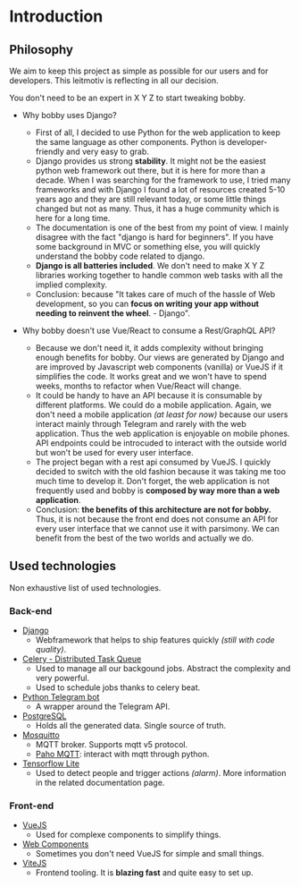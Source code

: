 # Introduction

## Philosophy
We aim to keep this project as simple as possible for our users and for developers. This leitmotiv is reflecting in all our decision.


You don't need to be an expert in X Y Z to start tweaking bobby.


- Why bobby uses Django?
  - First of all, I decided to use Python for the web application to keep the same language as other components. Python is developer-friendly and very easy to grab.
  - Django provides us strong **stability**. It might not be the easiest python web framework out there, but it is here for more than a decade. When I was searching for the framework to use, I tried many frameworks and with Django I found a lot of resources created 5-10 years ago and they are still relevant today, or some little things changed but not as many. Thus, it has a huge community which is here for a long time.
  - The documentation is one of the best from my point of view. I mainly disagree with the fact "django is hard for beginners". If you have some background in MVC or something else, you will quickly understand the bobby code related to django.
  - **Django is all batteries included**. We don't need to make X Y Z libraries working together to handle common web tasks with all the implied complexity.
  - Conclusion: because "It takes care of much of the hassle of Web development, so you can **focus on writing your app without needing to reinvent the wheel**. - Django".

- Why bobby doesn't use Vue/React to consume a Rest/GraphQL API?
  - Because we don't need it, it adds complexity without bringing enough benefits for bobby. Our views are generated by Django and are improved by Javascript web components (vanilla) or VueJS if it simplifies the code. It works great and we won't have to spend weeks, months to refactor when Vue/React will change.
  - It could be handy to have an API because it is consumable by different platforms. We could do a mobile application. Again, we don't need a mobile application *(at least for now)* because our users interact mainly through Telegram and rarely with the web application. Thus the web application is enjoyable on mobile phones. API endpoints could be introcuded to interact with the outside world but won't be used for every user interface.
  - The project began with a rest api consumed by VueJS. I quickly decided to switch with the old fashion because it was taking me too much time to develop it. Don't forget, the web application is not frequently used and bobby is **composed by way more than a web application**.
  - Conclusion: **the benefits of this architecture are not for bobby.**  Thus, it is not because the front end does not consume an API for every user interface that we cannot use it with parsimony. We can benefit from the best of the two worlds and actually we do.

## Used technologies
Non exhaustive list of used technologies.

### Back-end
- [Django](https://www.djangoproject.com/)
  - Webframework that helps to ship features quickly *(still with code quality)*.
- [Celery - Distributed Task Queue](https://docs.celeryproject.org)
  - Used to manage all our backgound jobs. Abstract the complexity and very powerful.
  - Used to schedule jobs thanks to celery beat.
- [Python Telegram bot](https://github.com/python-telegram-bot/python-telegram-bot)
  - A wrapper around the Telegram API.
- [PostgreSQL](https://www.postgresql.org/)
  - Holds all the generated data. Single source of truth.
- [Mosquitto](https://mosquitto.org/)
  - MQTT broker. Supports mqtt v5 protocol.
  - [Paho MQTT](https://github.com/eclipse/paho.mqtt.python): interact with mqtt through python.
- [Tensorflow Lite](https://www.tensorflow.org/lite)
  - Used to detect people and trigger actions *(alarm)*. More information in the related documentation page.

### Front-end
- [VueJS](https://vuejs.org/)
  - Used for complexe components to simplify things.
- [Web Components](https://developer.mozilla.org/en-US/docs/Web/Web_Components)
  - Sometimes you don't need VueJS for simple and small things.
- [ViteJS](https://vitejs.dev/)
  - Frontend tooling. It is **blazing fast** and quite easy to set up.
